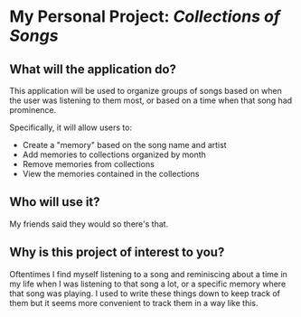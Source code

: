 # My Personal Project: *Collections of Songs*

## What will the application do?
This application will be used to organize groups of songs based on when the user was listening to them most,
or based on a time when that song had prominence. 

Specifically, it will allow users to:
- Create a "memory" based on the song name and artist
- Add memories to collections organized by month
- Remove memories from collections
- View the memories contained in the collections

## Who will use it?
My friends said they would so there's that. 

## Why is this project of interest to you?
Oftentimes I find myself listening to a song and reminiscing about a time in my life when I was listening to that song
a lot, or a specific memory where that song was playing. I used to write these things down to keep track of them but it
seems more convenient to track them in a way like this. 

